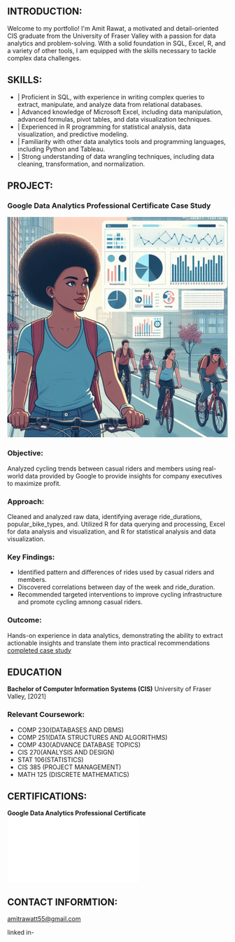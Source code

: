 ## INTRODUCTION:
Welcome to my portfolio! I'm Amit Rawat, a motivated and detail-oriented CIS graduate from the University of Fraser Valley with a passion for data analytics and problem-solving. With a solid foundation in SQL, Excel, R, and a variety of other tools, I am equipped with the skills necessary to tackle complex data challenges.

## SKILLS:
- | Proficient in SQL, with experience in writing complex queries to extract, manipulate, and analyze data from relational databases.
- | Advanced knowledge of Microsoft Excel, including data manipulation, advanced formulas, pivot tables, and data visualization techniques.
- | Experienced in R programming for statistical analysis, data visualization, and predictive modeling.
- | Familiarity with other data analytics tools and programming languages, including Python and Tableau.
- | Strong understanding of data wrangling techniques, including data cleaning, transformation, and normalization.

## PROJECT: 
### Google Data Analytics Professional Certificate Case Study
![Google capstone case study](case_study_picture.jpeg)

### Objective:
Analyzed cycling trends between casual riders and members using real-world data provided by Google to provide insights for company executives to maximize profit.

### Approach:
Cleaned and analyzed raw data, identifying average ride_durations, popular_bike_types, and.
Utilized R for data querying and processing, Excel for data analysis and visualization, and R for statistical analysis and data visualization.

### Key Findings:
* Identified pattern and differences of rides used by casual riders and members.
* Discovered correlations between day of the week and ride_duration.
* Recommended targeted interventions to improve cycling infrastructure and promote cycling amnong casual riders.

### Outcome:
Hands-on experience in data analytics, demonstrating the ability to extract actionable insights and translate them into practical recommendations
[completed case study](https://rpubs.com/Amitrawatt55/casestudy)

## EDUCATION
**Bachelor of Computer Information Systems (CIS)**
University of Fraser Valley, [2021]

### Relevant Coursework:
* COMP 230(DATABASES AND DBMS)
* COMP 251(DATA STRUCTURES AND ALGORITHMS)
* COMP 430(ADVANCE DATABASE TOPICS)
* CIS 270(ANALYSIS AND DESIGN)
* STAT 106(STATISTICS)
* CIS 385 (PROJECT MANAGEMENT)
* MATH 125 (DISCRETE MATHEMATICS)

## CERTIFICATIONS:
**Google Data Analytics Professional Certificate**
![Certificate](course_certificate.pdf)

## CONTACT INFORMTION:
   amitrawatt55@gmail.com
   
   linked in-

